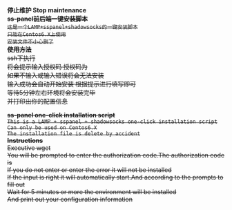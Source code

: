 __停止维护 Stop maintenance__  
~~**ss-panel前后端一键安装脚本**  
`这是一个LAMP+sspanel+shadowsocks的一键安装脚本`  
`只能在Centos6.X上使用`  
`安装文件不小心删了`      
**使用方法**  
ssh下执行  
将会提示输入授权码 授权码为  
如果不输入或输入错误将会无法安装  
输入成功会自动开始安装 根据提示进行填写即可  
等待5分钟左右环境将会安装完毕  
并打印出你的配置信息~~


~~**ss-panel one-click installation script**    
`This is a LAMP + sspanel + shadowsocks one-click installation script`  
`Can only be used on Centos6.X`  
`The installation file is delete by accident`  
**Instructions**   
Executive wget   
You will be prompted to enter the authorization code.The authorization code is   
If you do not enter or enter the error it will not be installed  
If the input is right it will automatically start.And according to the prompts to fill out  
Wait for 5 minutes or more the environment will be installed  
And print out your configuration information~~
